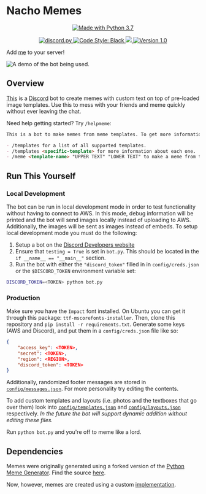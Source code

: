 # Nacho Memes

<p align="center">
  <a href="https://www.python.org/downloads/">
    <img src="https://img.shields.io/badge/Made%20With-Python%203.7-blue.svg?style=for-the-badge" alt="Made with Python 3.7">
  </a>
</p>
<p align="center">
  <a href="https://github.com/Rapptz/discord.py/">
    <img src="https://img.shields.io/badge/discord-py-blue.svg" alt="discord.py">
  </a>
  <a href="https://github.com/ambv/black">
    <img src="https://img.shields.io/badge/code%20style-black-000000.svg" alt="Code Style: Black">
  </a>
  <a href="http://makeapullrequest.com">
    <img src="https://img.shields.io/badge/PRs-welcome-brightgreen.svg">
  </a>
  <a href="https://github.com/cooperpellaton/NachoMemes/tree/v1.0">
    <img src="https://img.shields.io/badge/version-1.0-bright%20green" alt="Version 1.0">
  </a>
</p>

Add [me](https://discordapp.com/oauth2/authorize?&client_id=628445658743046154&scope=bot&permissions=51264) to your server!

![A demo of the bot being used.](/watchme.gif)

## Overview

[This](https://discordapp.com/oauth2/authorize?&client_id=628445658743046154&scope=bot&permissions=51264) is a [Discord](https://discordapp.com) bot to create memes with custom text on top of pre-loaded image templates. Use this to mess with your friends and meme quickly without ever leaving the chat.

Need help getting started? Try `/helpmeme`:

```md
This is a bot to make memes from meme templates. To get more information try:

- /templates for a list of all supported templates.
- /templates <specific-template> for more information about each one.
- /meme <template-name> "UPPER TEXT" "LOWER TEXT" to make a meme from that _perfect_ template.
```

## Run This Yourself
### Local Development
The bot can be run in local development mode in order to test functionality without having to connect to AWS. In this mode, debug information will be printed and the bot will send images locally instead of uploading to AWS. Additionally, the images will be sent as images instead of embeds. To setup local development mode you must do the following:
1. Setup a bot on the [Discord Developers website](https://discordapp.com/developers/applications/)
2. Ensure that `testing = True` is set in `bot.py`. This should be located in the `if __name__ == "__main__"` section.
3. Run the bot with either the `"discord_token"` filled in in `config/creds.json` or the `$DISCORD_TOKEN` environment variable set:
```sh
DISCORD_TOKEN=<TOKEN> python bot.py
```

### Production
Make sure you have the `Impact` font installed. On Ubuntu you can get it through this package: `ttf-mscorefonts-installer`. Then, clone this repository and `pip install -r requirements.txt`. Generate some keys (AWS and Discord), and put them in a `config/creds.json` file like so:

```json
{
    "access_key": <TOKEN>,
    "secret": <TOKEN>,
    "region": <REGION>,
    "discord_token": <TOKEN>
}
```

Additionally, randomized footer messages are stored in [`config/messages.json`](config/messages.json). For more personality try editing the contents.

To add custom templates and layouts (i.e. photos and the textboxes that go over them) look into [`config/templates.json`](config/templates.json) and [`config/layouts.json`](config/layouts.json) respectively. *In the future the bot will support dynamic addition without editing these files.*

Run `python bot.py` and you're off to meme like a lord.

## Dependencies

Memes were originally generated using a forked version of the [Python Meme Generator](https://github.com/danieldiekmeier/memegenerator). Find the source [here](/memegenerator.py).

Now, however, memes are created using a custom [implementation](memegenerator.py).
